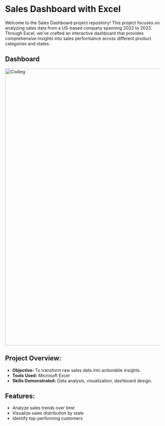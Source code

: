 # Sales Dashboard with Excel

Welcome to the Sales Dashboard project repository! This project focuses on analyzing sales data from a US-based company spanning 2022 to 2023. Through Excel, we've crafted an interactive dashboard that provides comprehensive insights into sales performance across different product categories and states.

## Dashboard
<img width="900" alt="Coding" src="https://github.com/souravsaha51/Sales-Dashboard-Using-Excel/blob/main/Dashboard.png">

## Project Overview:
- **Objective:** To transform raw sales data into actionable insights.
- **Tools Used:** Microsoft Excel
- **Skills Demonstrated:** Data analysis, visualization, dashboard design.

 ## Features:
- Analyze sales trends over time
- Visualize sales distribution by state
- Identify top-performing customers
